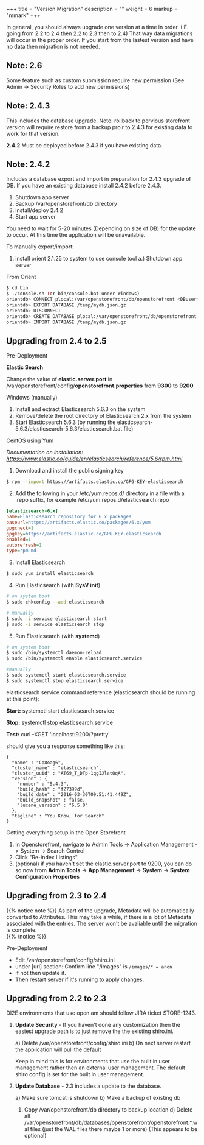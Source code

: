 +++
title = "Version Migration"
description = ""
weight = 6
markup = "mmark"
+++

In general, you should always upgrade one version at a time in order. (IE. going from 2.2 to 2.4 then 2.2 to 2.3 then to 2.4)  That way data migrations will occur in the proper order.  If you start from the lastest version and have no data then migration is not needed.

## Note: 2.6

Some feature such as custom submission require new permission (See Admin -> Security Roles to add new permissions)

## Note: 2.4.3

This includes the database upgrade.  Note: rollback to pervious storefront version will require restore from a backup proir to 2.4.3 for existing data to work for that version.

**2.4.2** Must be deployed before 2.4.3 if you have existing data.

## Note: 2.4.2

Includes a database export and import in preparation for 2.4.3 upgrade of DB.  If you have an existing database install 2.4.2 before 2.4.3.

1. Shutdown app server
2. Backup /var/openstorefront/db directory
3. install/deploy 2.4.2
4. Start app server

You need to wait for 5-20 minutes (Depending on size of DB) for the update to occur. At this time the application will be unavailable. 

To manually export/import:

1. install orient 2.1.25 to system to use console tool
a.) Shutdown app server

From Orient

```bash
$ cd bin
$ ./console.sh (or bin/console.bat under Windows)
orientdb> CONNECT plocal:/var/openstorefront/db/openstorefront <DBuser> <db password
orientdb> EXPORT DATABASE /temp/mydb.json.gz
orientdb> DISCONNECT
orientdb> CREATE DATABASE plocal:/var/openstorefront/db/openstorefront only do this if you have move the old one out of the way)
orientdb> IMPORT DATABASE /temp/mydb.json.gz
```

## Upgrading from 2.4 to 2.5

Pre-Deployment 

**Elastic Search**

Change the value of **elastic.server.port** in /var/openstorefront/config/**openstorefront.properties** from **9300** to **9200**

Windows (manually)

1. Install and extract Elasticsearch 5.6.3 on the system
2. Remove/delete the root directory of Elasticsearch 2.x from the system
3. Start Elasticsearch 5.6.3 (by running the elasticsearch-5.6.3/elasticsearch-5.6.3/elasticsearch.bat file)

CentOS using Yum

*Documentation on installation: https://www.elastic.co/guide/en/elasticsearch/reference/5.6/rpm.html*

1. Download and install the public signing key

```bash
$ rpm --import https://artifacts.elastic.co/GPG-KEY-elasticsearch
```

2. Add the following in your /etc/yum.repos.d/ directory in a file with a .repo suffix, for example /etc/yum.repos.d/elasticsearch.repo

```ini
[elasticsearch-6.x]
name=Elasticsearch repository for 6.x packages
baseurl=https://artifacts.elastic.co/packages/6.x/yum
gpgcheck=1
gpgkey=https://artifacts.elastic.co/GPG-KEY-elasticsearch
enabled=1
autorefresh=1
type=rpm-md
```

3. Install Elasticsearch

```bash
$ sudo yum install elasticsearch
```

4. Run Elasticsearch (with **SysV init**)  

```bash
# on system boot
$ sudo chkconfig --add elasticsearch

# manually
$ sudo -i service elasticsearch start
$ sudo -i service elasticsearch stop
```

5. Run Elasticsearch (with **systemd**)

```bash
# on system boot
$ sudo /bin/systemctl daemon-reload
$ sudo /bin/systemctl enable elasticsearch.service

#manually
$ sudo systemctl start elasticsearch.service
$ sudo systemctl stop elasticsearch.service
```

elasticsearch service command reference (elasticsearch should be running at this point):

**Start:** systemctl start elasticsearch.service

**Stop:**  systemctl stop elasticsearch.service

**Test:** curl -XGET 'localhost:9200/?pretty'

should give you a response something like this:
```
{
  "name" : "Cp8oag6",
  "cluster_name" : "elasticsearch",
  "cluster_uuid" : "AT69_T_DTp-1qgIJlatQqA",
  "version" : {
    "number" : "5.4.3",
    "build_hash" : "f27399d",
    "build_date" : "2016-03-30T09:51:41.449Z",
    "build_snapshot" : false,
    "lucene_version" : "6.5.0"
  },
  "tagline" : "You Know, for Search"
}
```

Getting everything setup in the Open Storefront
1. In Openstorefront, navigate to Admin Tools -> Application Management -> System -> Search Control
2. Click "Re-Index Listings"
3. (optional) if you haven't set the elastic.server.port to 9200, you can do so now from **Admin Tools** -> **App Management** -> **System** -> **System Configuration Properties**


## Upgrading from 2.3 to 2.4

{{% notice note %}}
As part of the upgrade, Metadata will be automatically converted to Attributes.  This may take a while, if there is a lot of Metadata associated with the entries.  The server won't be avaliable until the migration is complete.  
{{% /notice %}}

Pre-Deployment 

- Edit /var/openstorefront/config/shiro.ini 
- under [url] section: 
  Confirm line "/images" is 
  `/images/* = anon` 
- If not then update it. 
- Then restart server if it's running to apply changes.

## Upgrading from 2.2 to 2.3

DI2E environments that use open am should follow JIRA ticket STORE-1243.

1. **Update Security**  - If you haven't done any customization then the easiest
upgrade path is to just remove the the existing shiro.ini.

	a)  Delete /var/openstorefront/config/shiro.ini
	b)  On next server restart the application will pull the default
	
	Keep in mind this is for environments that use the built in user management rather then an external user management.
	The default shiro config is set for the built in user management.

2. **Update Database** - 2.3 includes a update to the database.  

	a)  Make sure tomcat is shutdown
	b)  Make a backup of existing db
      1. Copy /var/openstorefront/db directory to backup location 
	d)  Delete all /var/openstorefront/db/databases/openstorefront/openstorefront.*.wal files (just the WAL files there maybe 1 or more) (This appears to be optional)




